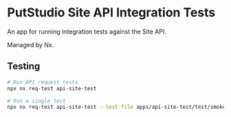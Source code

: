 # PutStudio Site API Integration Tests

An app for running integration tests against the Site API.

Managed by Nx.

## Testing

```sh
# Run API request tests
npx nx req-test api-site-test

# Run a single test
npx nx req-test api-site-test --test-file apps/api-site-test/test/smoke/health-check.spec.ts
```
